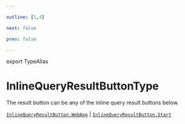 ```yaml
---

outline: [1,4]

next: false

prev: false

---
```


export TypeAlias
# InlineQueryResultButtonType

The result button can be any of the inline query result buttons below.

[`InlineQueryResultButton.WebApp`](../namespaces/InlineQueryResultButton/classes/WebApp.md) \| [`InlineQueryResultButton.Start`](../namespaces/InlineQueryResultButton/classes/Start.md)
